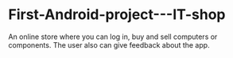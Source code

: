 # First-Android-project---IT-shop
An online store where you can log in, buy and sell computers or components. The user also can give feedback about the app.


